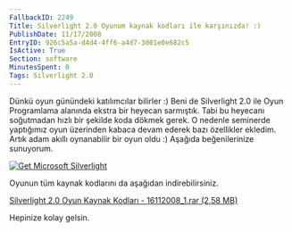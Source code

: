 ```yaml
---
FallbackID: 2249
Title: Silverlight 2.0 Oyunum kaynak kodları ile karşınızda! :)
PublishDate: 11/17/2008
EntryID: 926c5a5a-d4d4-4ff6-a4d7-3001e0e682c5
IsActive: True
Section: software
MinutesSpent: 0
Tags: Silverlight 2.0
---
```

Dünkü oyun günündeki katılımcılar bilirler :) Beni de Silverlight 2.0
ile Oyun Programlama alanında ekstra bir heyecan sarmıştık. Tabi bu
heyecanı soğutmadan hızlı bir şekilde koda dökmek gerek. O nedenle
seminerde yaptığımız oyun üzerinden kabaca devam ederek bazı özellikler
ekledim. Artık adam akıllı oynanabilir bir oyun oldu :) Aşağıda
beğenilerinize sunuyorum.

[![Get Microsoft
Silverlight](http://go.microsoft.com/fwlink/?LinkId=108181)](http://go.microsoft.com/fwlink/?LinkID=124807)

Oyunun tüm kaynak kodlarını da aşağıdan indirebilirsiniz.

[Silverlight 2.0 Oyun Kaynak Kodları - 16112008\_1.rar (2,58
MB)](http://cdn.daron.yondem.com/assets/2249/16112008_1.rar)

Hepinize kolay gelsin.


